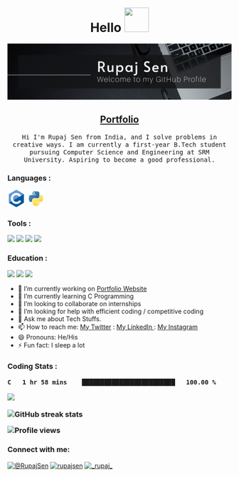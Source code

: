 

<h1 align="center">  Hello <img src="https://github.com/mitul3737/mitul3737/blob/main/Wave.gif" height="55px" width="55px"> </h1>
<div align="center">
  <img src="https://github.com/rupajsen/rupajsen/blob/main/Blue%20Gradient%20Modern%20Corporate%20Computer%20and%20Technology%20LinkedIn%20Banner.png" alt="header"/>
</div>

<h2 align="center"><a href="https://rupajsen.github.io/">Portfolio</h2> <a/>
  
<p align="center">
  <samp>Hi I'm Rupaj Sen from India, and I solve problems in creative ways. I am currently a first-year B.Tech student pursuing Computer Science and Engineering at SRM University. Aspiring to become a good professional.
  </samp>



<h3 align="left">Languages :</h3>
<p align="left">  <img src="https://raw.githubusercontent.com/devicons/devicon/master/icons/c/c-original.svg" alt="c" width="40" height="40"/> </a> <img src="https://raw.githubusercontent.com/devicons/devicon/master/icons/python/python-original.svg" alt="python" width="40" height="40"/> </a>



<h3 align="left">Tools :</h3>
<p align="left"> <img src="https://img.shields.io/badge/Xcode-007ACC?style=for-the-badge&logo=Xcode&logoColor=white" </a>
<img src="https://img.shields.io/badge/mac%20os-000000?style=for-the-badge&logo=macos&logoColor=F0F0F0" <a/>
<img src="https://img.shields.io/badge/iOS-000000?style=for-the-badge&logo=ios&logoColor=white" <a/>
<img src="https://img.shields.io/badge/blender-%23F5792A.svg?style=for-the-badge&logo=blender&logoColor=white" <a/>

  

<h3 align="left">Education :</h3>
<p align="left"> <img src="https://img.shields.io/badge/Udemy-A435F0?style=for-the-badge&logo=Udemy&logoColor=white" <a/>
<img src="https://img.shields.io/badge/Coursera-%230056D2.svg?style=for-the-badge&logo=Coursera&logoColor=white" <a/>
<img src="https://img.shields.io/badge/GeeksforGeeks-gray?style=for-the-badge&logo=geeksforgeeks&logoColor=35914c" <a/>





- 🔭 I’m currently working on <a href="https://github.com/rupajsen/rupajsen.github.io">Portfolio Website</a>
- 🌱 I’m currently learning C Programming 
- 👯 I’m looking to collaborate on internships
- 🤔 I’m looking for help with efficient coding / competitive coding
- 💬 Ask me about Tech Stuffs.
- 📫 How to reach me: <a href="https://twitter.com/@RupajSen">My Twitter</a> :  <a href="https://linkedin.com/in/rupajsen/">My LinkedIn </a>  :   <a href="https://instagram.com/_rupaj_/">My Instagram </a> 
- 😄 Pronouns: He/His
- ⚡ Fun fact: I sleep a lot
 

<h3 align="left">Coding Stats :  
  
  
<!--START_SECTION:waka-->
```text
C   1 hr 58 mins    █████████████████████████   100.00 % 
```
<!--END_SECTION:waka-->  
  
<img src="https://github-readme-stats.vercel.app/api?username=rupajsen&show_icons=true&theme=dark">


![GitHub streak stats](https://github-readme-streak-stats.herokuapp.com/?user=rupajsen&show_icons=true&theme=dark)  


![Profile views](https://gpvc.arturio.dev/rupajsen)  




<h3 align="left">Connect with me:</h3>
<p align="left">
<a href="https://twitter.com/@RupajSen" target="blank"><img align="center" src="https://raw.githubusercontent.com/rahuldkjain/github-profile-readme-generator/master/src/images/icons/Social/twitter.svg" alt="@RupajSen" height="30" width="40" /></a>
<a href="https://linkedin.com/in/rupajsen/" target="blank"><img align="center" src="https://raw.githubusercontent.com/rahuldkjain/github-profile-readme-generator/master/src/images/icons/Social/linked-in-alt.svg" alt="rupajsen" height="30" width="40" /></a>
<a href="https://instagram.com/_rupaj_/" target="blank"><img align="center" src="https://raw.githubusercontent.com/rahuldkjain/github-profile-readme-generator/master/src/images/icons/Social/instagram.svg" alt="_rupaj_" height="30" width="40" /></a>
</p>

